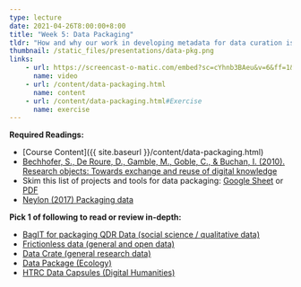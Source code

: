 ```yaml
---
type: lecture
date: 2021-04-26T8:00:00+8:00
title: "Week 5: Data Packaging"
tldr: "How and why our work in developing metadata for data curation is paramount to sustainable access, and introduce a few broadly used standards for creating data packages."
thumbnail: /static_files/presentations/data-pkg.png
links: 
    - url: https://screencast-o-matic.com/embed?sc=cYhnb3BAeu&v=6&ff=1&title=0&controls=1
      name: video
    - url: /content/data-packaging.html
      name: content
    - url: /content/data-packaging.html#Exercise
      name: exercise
---
```

**Required Readings:**
- [Course Content]({{ site.baseurl }}/content/data-packaging.html)
- [Bechhofer, S., De Roure, D., Gamble, M., Goble, C., & Buchan, I. (2010). Research objects: Towards exchange and reuse of digital knowledge](https://eprints.soton.ac.uk/268555/1/fwcs-ros-submitted-2010-02-15.pdf)
- Skim this list of projects and tools for data packaging: [Google Sheet](https://docs.google.com/spreadsheets/d/1Tg-oYGPdBDs5LORt0olD5t4X1R_YliUrwr6bNmImjTk/edit) or [PDF](https://github.com/norlab/LIS-546-SPR2021/raw/master/content/readings/DataPackagingFormats.pdf)
- [Neylon (2017) Packaging data](http://cameronneylon.net/blog/packaging-data-the-core-problem-in-general-data-sharing/)

**Pick 1 of following to read or review in-depth:**
- [BagIT for packaging QDR Data (social science / qualitative data)](https://github.com/QualitativeDataRepository/dataverse/wiki/Data-and-Metadata-Packaging-for-Archiving)
- [Frictionless data (general and open data)](https://frictionlessdata.io/data-package)
- [Data Crate (general research data)](http://ptsefton.com/2019/07/01/DataCrate-OR2019.htm)
- [Data Package (Ecology)](https://releases.dataone.org/online/api-documentation-v2.0.1/design/DataPackage.html)
- [HTRC Data Capsules (Digital Humanities)](https://wiki.htrc.illinois.edu/display/COM/HTRC+Data+Capsule+Specifications+and+Usage+Guide)
